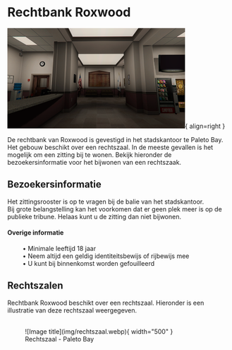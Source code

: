# Rechtbank Roxwood

![Image title](img/stadskantoor.webp){ align=right }

De rechtbank van Roxwood is gevestigd in het stadskantoor te Paleto Bay. 
Het gebouw beschikt over een rechtszaal.
In de meeste gevallen is het mogelijk om een zitting bij te wonen. 
Bekijk hieronder de bezoekersinformatie voor het bijwonen van een rechtszaak. 

## Bezoekersinformatie

Het zittingsrooster is op te vragen bij de balie van het stadskantoor. <br />
Bij grote belangstelling kan het voorkomen dat er geen plek meer is op de publieke tribune. 
Helaas kunt u de zitting dan niet bijwonen.

#### Overige informatie
&ensp; &nbsp; &nbsp; &nbsp; • Minimale leeftijd 18 jaar <br />
&ensp; &nbsp; &nbsp; &nbsp; • Neem altijd een geldig identiteitsbewijs of rijbewijs mee     
&ensp; &nbsp; &nbsp; &nbsp; • U kunt bij binnenkomst worden gefouilleerd  

## Rechtszalen

Rechtbank Roxwood beschikt over een rechtszaal. 
Hieronder is een illustratie van deze rechtszaal weergegeven.
<br />
<br />

<figure markdown="span">
  ![Image title](img/rechtszaal.webp){ width="500" }
  <figcaption>Rechtszaal - Paleto Bay</figcaption>
</figure>
